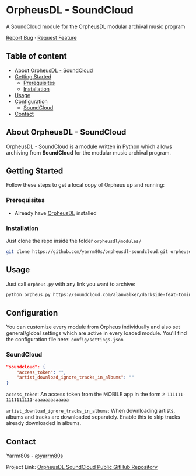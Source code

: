 <!-- PROJECT INTRO -->

OrpheusDL - SoundCloud
=================

A SoundCloud module for the OrpheusDL modular archival music program

[Report Bug](https://github.com/yarrm80s/orpheusdl-soundcloud/issues)
·
[Request Feature](https://github.com/yarrm80s/orpheusdl-soundcloud/issues)


## Table of content

- [About OrpheusDL - SoundCloud](#about-orpheusdl-soundcloud)
- [Getting Started](#getting-started)
    - [Prerequisites](#prerequisites)
    - [Installation](#installation)
- [Usage](#usage)
- [Configuration](#configuration)
    - [SoundCloud](#soundcloud)
- [Contact](#contact)


<!-- ABOUT ORPHEUS -->
## About OrpheusDL - SoundCloud

OrpheusDL - SoundCloud is a module written in Python which allows archiving from **SoundCloud** for the modular music archival program.


<!-- GETTING STARTED -->
## Getting Started

Follow these steps to get a local copy of Orpheus up and running:

### Prerequisites

* Already have [OrpheusDL](https://github.com/yarrm80s/orpheusdl) installed

### Installation

Just clone the repo inside the folder `orpheusdl/modules/`
   ```sh
   git clone https://github.com/yarrm80s/orpheusdl-soundcloud.git orpheusdl/modules/soundcloud
   ```

<!-- USAGE EXAMPLES -->
## Usage

Just call `orpheus.py` with any link you want to archive:

```sh
python orpheus.py https://soundcloud.com/alanwalker/darkside-feat-tomine-harket-au
```

<!-- CONFIGURATION -->
## Configuration

You can customize every module from Orpheus individually and also set general/global settings which are active in every
loaded module. You'll find the configuration file here: `config/settings.json`

### SoundCloud
```json
"soundcloud": {
    "access_token": "",
    "artist_download_ignore_tracks_in_albums": ""
}
```
`access_token`: An access token from the MOBILE app in the form `2-111111-1111111111-aaaaaaaaaaaaa`

`artist_download_ignore_tracks_in_albums`: When downloading artists, albums and tracks are downloaded separately. Enable this to skip tracks already downloaded in albums.

<!-- Contact -->
## Contact

Yarrm80s - [@yarrm80s](https://github.com/yarrm80s)

Project Link: [OrpheusDL SoundCloud Public GitHub Repository](https://github.com/yarrm80s/orpheusdl-soundcloud)
